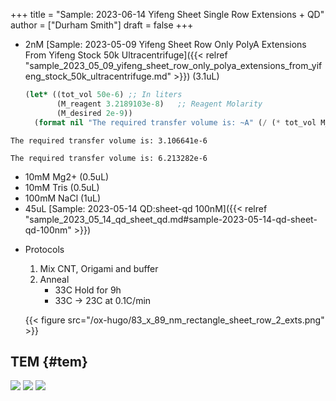 +++
title = "Sample: 2023-06-14 Yifeng Sheet Single Row Extensions + QD"
author = ["Durham Smith"]
draft = false
+++

-   2nM [Sample: 2023-05-09 Yifeng Sheet Row Only PolyA Extensions From Yifeng Stock 50k Ultracentrifuge]({{< relref "sample_2023_05_09_yifeng_sheet_row_only_polya_extensions_from_yifeng_stock_50k_ultracentrifuge.md" >}}) (3.1uL)
    ```lisp
    (let* ((tot_vol 50e-6) ;; In liters
           (M_reagent 3.2189103e-8)   ;; Reagent Molarity
           (M_desired 2e-9))
      (format nil "The required transfer volume is: ~A" (/ (* tot_vol M_desired) M_reagent)))
    ```

```text
The required transfer volume is: 3.106641e-6
```

```text
The required transfer volume is: 6.213282e-6
```

-   10mM Mg2+ (0.5uL)
-   10mM Tris (0.5uL)
-   100mM NaCl (1uL)
-   45uL [Sample: 2023-05-14 QD:sheet-qd 100nM]({{< relref "sample_2023_05_14_qd_sheet_qd.md#sample-2023-05-14-qd-sheet-qd-100nm" >}})

<!--list-separator-->

-  Protocols

    1.  Mix CNT, Origami and buffer
    2.  Anneal
        -   33C Hold for 9h
        -   33C &rarr; 23C at 0.1C/min

    {{< figure src="/ox-hugo/83_x_89_nm_rectangle_sheet_row_2_exts.png" >}}


## TEM {#tem}

![](/ox-hugo/20230616-Row-Sheet-QD-202307.jpg)
![](/ox-hugo/20230616-Row-Sheet-QD-000001.jpg)
![](/ox-hugo/20230616-All-Sheet-QD-000001.jpg)

